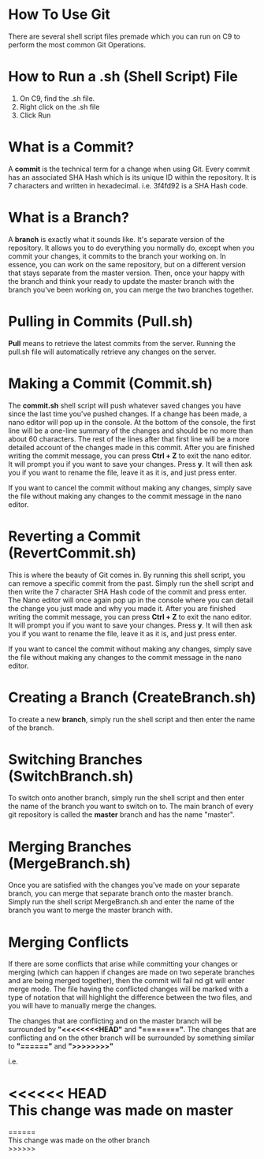 # How To Use Git

There are several shell script files premade which you can run on C9 to perform the most common Git Operations.

# How to Run a .sh (Shell Script) File

1. On C9, find the .sh file.
2. Right click on the .sh file
3. Click Run

# What is a Commit?

A **commit** is the technical term for a change when using Git. Every commit has an associated SHA Hash which is its unique ID within the repository. It is 7 characters and written in hexadecimal. i.e. 3f4fd92 is a SHA Hash code.

# What is a Branch?

A **branch** is exactly what it sounds like. It's separate version of the repository. It allows you to do
everything you normally do, except when you commit your changes, it commits to the branch your working on.
In essence, you can work on the same repository, but on a different version that stays separate from the master 
version. Then, once your happy with the branch and think your ready to update the master branch with the branch
you've been working on, you can merge the two branches together.

# Pulling in Commits (Pull.sh)

**Pull** means to retrieve the latest commits from the server. Running the pull.sh file will automatically
retrieve any changes on the server.

# Making a Commit (Commit.sh)

The **commit.sh** shell script will push whatever saved changes you have since the last time you've pushed
changes. If a change has been made, a nano editor will pop up in the console. At the bottom of the console,
the first line will be a one-line summary of the changes and should be no more than about 60 characters.
The rest of the lines after that first line will be a more detailed account of the changes made in this commit.
After you are finished writing the commit message, you can press **Ctrl + Z** to exit the nano editor. It will prompt
you if you want to save your changes. Press **y**. It will then ask you if you want to rename the file, leave it
as it is, and just press enter. 

If you want to cancel the commit without making any changes, simply save the file without making any changes
to the commit message in the nano editor.

# Reverting a Commit (RevertCommit.sh)

This is where the beauty of Git comes in. By running this shell script, you can remove a specific commit from 
the past. Simply run the shell script and then write the 7 character SHA Hash code of the commit and press enter.
The Nano editor will once again pop up in the console where you can detail the change you just made and why you 
made it. After you are finished writing the commit message, you can press **Ctrl + Z** to exit the nano editor. It 
will prompt you if you want to save your changes. Press **y**. It will then ask you if you want to rename the file, 
leave it as it is, and just press enter.

If you want to cancel the commit without making any changes, simply save the file without making any 
changes to the commit message in the nano editor.

# Creating a Branch (CreateBranch.sh)

To create a new **branch**, simply run the shell script and then enter the name of the branch.

# Switching Branches (SwitchBranch.sh)

To switch onto another branch, simply run the shell script and then enter the name of the branch you want to 
switch on to. The main branch of every git repository is called the **master** branch and has the name "master".

# Merging Branches (MergeBranch.sh)

Once you are satisfied with the changes you've made on your separate branch, you can merge that separate
branch onto the master branch. Simply run the shell script MergeBranch.sh and enter the name of the branch
you want to merge the master branch with.

# Merging Conflicts

If there are some conflicts that arise while committing your changes or merging (which can happen if 
changes are made on two seperate branches and are being merged together), then the commit will fail 
nd git will enter merge mode. The file having the conflicted changes will be marked with a type of notation
that will highlight the difference between the two files, and you will have to manually merge the changes.

The changes that are conflicting and on the master branch will be surrounded by **"<<<<<<<<HEAD"**
and **"========"**. The changes that are conflicting and on the other branch will be surrounded by
something similar to **"======"** and **">>>>>>>>"**

i.e.

<<<<<< HEAD  
This change was made on master  
======  

======  
This change was made on the other branch  
\>\>\>\>\>\>